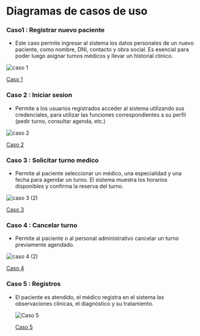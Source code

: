 # Diagramas de casos de uso

### Caso1 : Registrar nuevo paciente

- Este caso permite ingresar al sistema los datos personales de un nuevo paciente, como nombre, DNI, contacto y obra social. Es esencial para poder luego asignar turnos médicos y llevar un historial clínico.

![caso 1](https://github.com/user-attachments/assets/ad580a6a-068e-4bbe-8fa3-32b9df98632d)

[Caso 1](https://drive.google.com/file/d/1OzS91vlzibFSqCST4cweY6po9yJvbWWk/view?usp=sharing)


### Caso 2 : Iniciar sesion

 - Permite a los usuarios registrados acceder al sistema utilizando sus credenciales, para utilizar las funciones correspondientes a su perfil (pedir turno, consultar agenda, etc.)

![caso 2](https://github.com/user-attachments/assets/b4e010c9-3077-48c6-8191-1f59905706c4)

[Caso 2](https://drive.google.com/file/d/1fTP3sYXFHfQ2LpO9rSaRQBWKEmqhWRGn/view?usp=sharing)

### Caso 3 : Solicitar turno medico

 - Permite al paciente seleccionar un médico, una especialidad y una fecha para agendar un turno. El sistema muestra los horarios disponibles y confirma la reserva del turno.

![caso 3 (2)](https://github.com/user-attachments/assets/d3d93db5-a155-4636-848e-98d35282bd57)

[Caso 3](https://drive.google.com/file/d/1uTQckrpAYz5R4c4po9ULaE7DuQMjXcti/view?usp=sharing)

### Caso 4 : Cancelar turno

 - Permite al paciente o al personal administrativo cancelar un turno previamente agendado.


![caso 4 (2)](https://github.com/user-attachments/assets/e13044e4-73ca-4b25-abef-4af974b16046)

[Caso 4](https://drive.google.com/file/d/1gYho2v-bYQ50SSJzbul6hvI1KXwBVfEm/view?usp=sharing)

### Caso 5 : Registros

 - El paciente es atendido, el médico registra en el sistema las observaciones clínicas, el diagnóstico y su tratamiento.

   ![Caso 5](https://github.com/user-attachments/assets/94a0324f-a719-4838-bf67-39d75e204ebe)

   [Caso 5](https://drive.google.com/file/d/13tQHHOuSqf7hEveBbdJIaQ_8eDEp35XN/view?usp=sharing)



